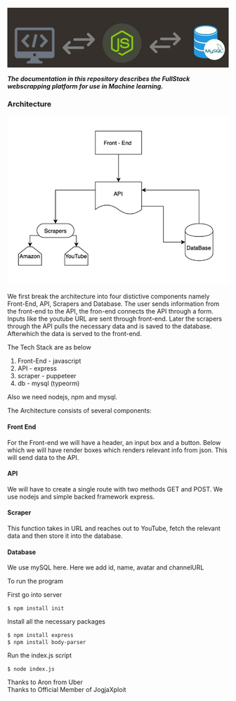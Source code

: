 ![logo](node.png)

***The documentation  in this repository describes the FullStack webscrapping platform for use in Machine learning.***

### Architecture 

![architecture diagram](diagram.png)

We first break the architecture into four distictive components namely Front-End, API, Scrapers and Database. The user sends information from the front-end to the API, the fron-end connects the API through a form. Inputs like the youtube URL are sent through front-end. Later the scrapers through the API pulls the necessary data and is saved to the database. Afterwhich the data is served to the front-end.

The Tech Stack are as below 

1. Front-End - javascript
2. API - express
3. scraper - puppeteer
4. db - mysql (typeorm)

Also we need nodejs, npm and mysql.

The Architecture consists of several components:

#### Front End
For the Front-end we will have a header, an input box and a button. Below which we will have render boxes which renders relevant info from json. This will send data to the API.

#### API
We will have to create a single route with two methods GET and POST. We use nodejs and simple backed framework express. 


#### Scraper 
This function takes in URL and reaches out to YouTube, fetch the relevant data and then store it into the database.

#### Database
We use mySQL here. Here we add id, name, avatar and channelURL


To run the program 

First go into server

```
$ npm install init
```

Install all the necessary packages

```
$ npm install express
$ npm install body-parser
```
Run the index.js script

```
$ node index.js
```

Thanks to Aron from Uber </br>
Thanks to Official Member of JogjaXploit
